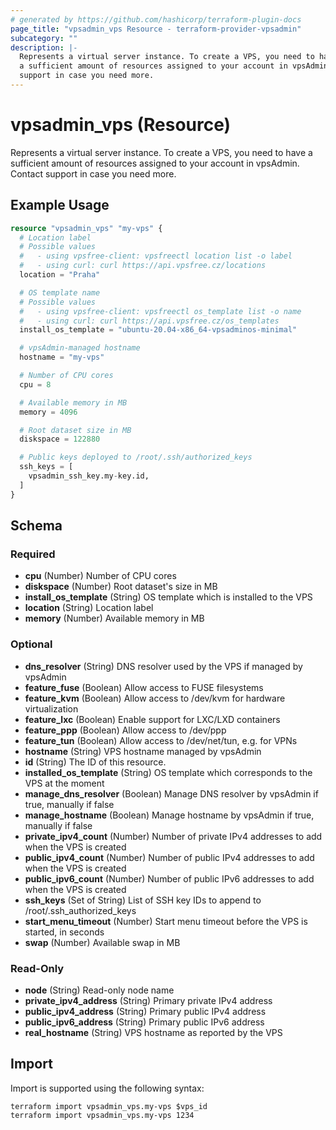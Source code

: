 ```yaml
---
# generated by https://github.com/hashicorp/terraform-plugin-docs
page_title: "vpsadmin_vps Resource - terraform-provider-vpsadmin"
subcategory: ""
description: |-
  Represents a virtual server instance. To create a VPS, you need to have
  a sufficient amount of resources assigned to your account in vpsAdmin. Contact
  support in case you need more.
---
```


# vpsadmin_vps (Resource)

Represents a virtual server instance. To create a VPS, you need to have
a sufficient amount of resources assigned to your account in vpsAdmin. Contact
support in case you need more.

## Example Usage

```terraform
resource "vpsadmin_vps" "my-vps" {
  # Location label
  # Possible values
  #   - using vpsfree-client: vpsfreectl location list -o label
  #   - using curl: curl https://api.vpsfree.cz/locations
  location = "Praha"

  # OS template name
  # Possible values
  #   - using vpsfree-client: vpsfreectl os_template list -o name
  #   - using curl: curl https://api.vpsfree.cz/os_templates
  install_os_template = "ubuntu-20.04-x86_64-vpsadminos-minimal"

  # vpsAdmin-managed hostname
  hostname = "my-vps"

  # Number of CPU cores
  cpu = 8

  # Available memory in MB
  memory = 4096

  # Root dataset size in MB
  diskspace = 122880

  # Public keys deployed to /root/.ssh/authorized_keys
  ssh_keys = [
    vpsadmin_ssh_key.my-key.id,
  ]
}
```

<!-- schema generated by tfplugindocs -->
## Schema

### Required

- **cpu** (Number) Number of CPU cores
- **diskspace** (Number) Root dataset's size in MB
- **install_os_template** (String) OS template which is installed to the VPS
- **location** (String) Location label
- **memory** (Number) Available memory in MB

### Optional

- **dns_resolver** (String) DNS resolver used by the VPS if managed by vpsAdmin
- **feature_fuse** (Boolean) Allow access to FUSE filesystems
- **feature_kvm** (Boolean) Allow access to /dev/kvm for hardware virtualization
- **feature_lxc** (Boolean) Enable support for LXC/LXD containers
- **feature_ppp** (Boolean) Allow access to /dev/ppp
- **feature_tun** (Boolean) Allow access to /dev/net/tun, e.g. for VPNs
- **hostname** (String) VPS hostname managed by vpsAdmin
- **id** (String) The ID of this resource.
- **installed_os_template** (String) OS template which corresponds to the VPS at the moment
- **manage_dns_resolver** (Boolean) Manage DNS resolver by vpsAdmin if true, manually if false
- **manage_hostname** (Boolean) Manage hostname by vpsAdmin if true, manually if false
- **private_ipv4_count** (Number) Number of private IPv4 addresses to add when the VPS is created
- **public_ipv4_count** (Number) Number of public IPv4 addresses to add when the VPS is created
- **public_ipv6_count** (Number) Number of public IPv6 addresses to add when the VPS is created
- **ssh_keys** (Set of String) List of SSH key IDs to append to /root/.ssh_authorized_keys
- **start_menu_timeout** (Number) Start menu timeout before the VPS is started, in seconds
- **swap** (Number) Available swap in MB

### Read-Only

- **node** (String) Read-only node name
- **private_ipv4_address** (String) Primary private IPv4 address
- **public_ipv4_address** (String) Primary public IPv4 address
- **public_ipv6_address** (String) Primary public IPv6 address
- **real_hostname** (String) VPS hostname as reported by the VPS

## Import

Import is supported using the following syntax:

```shell
terraform import vpsadmin_vps.my-vps $vps_id
terraform import vpsadmin_vps.my-vps 1234
```
